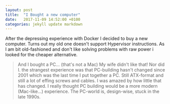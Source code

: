 ```yaml
---
layout: post
title:  "I Bought a new computer"
date:   2017-11-09 14:52:00 +0100
categories: jekyll update markdown
---
```


After the depressing experience with Docker I decided to buy a new computer. Turns out my old one doesn't support Hypervisor instructions. As I am bit old-fashioned and don't like solving problems with raw power i looked for the cheaper alternative. 
>And I bought a PC... (that's not a Mac)
My wife didn't like that! Nor did I. 
the strangest experience was that PC-building hasn't changed since 2001 which was the last time I put together a PC.
Still ATX-format and still a lot of effing screws and cables. I was amazed by how little that has changed. I really thought PC building would be a more modern (Mac-like...) experience. The PC-world is, design-wise, stuck in the late 1990s. 

